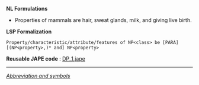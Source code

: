 __NL Formulations__ 



* Properties of mammals are hair, sweat glands, milk, and giving live birth.


  

__LSP Formalization__ 




```
Property/characteristic/attribute/features of NP<class> be [PARA] [(NP<property>,)* and] NP<property>

```


__Reusable JAPE code__ 
 :
 [DP\_1.jape](../public/images/e/ef/DP_1.jape "DP 1.jape") 





---



_[Abbreviation and symbols](../../Community/LSPSymbols "Community:LSPSymbols")_